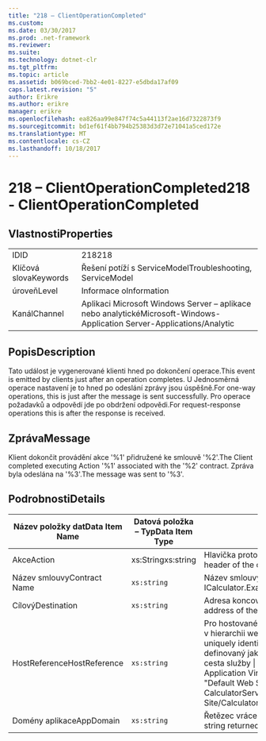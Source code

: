 ```yaml
---
title: "218 – ClientOperationCompleted"
ms.custom: 
ms.date: 03/30/2017
ms.prod: .net-framework
ms.reviewer: 
ms.suite: 
ms.technology: dotnet-clr
ms.tgt_pltfrm: 
ms.topic: article
ms.assetid: b069bced-7bb2-4e01-8227-e5dbda17af09
caps.latest.revision: "5"
author: Erikre
ms.author: erikre
manager: erikre
ms.openlocfilehash: ea826aa99e847f74c5a44113f2ae16d7322873f9
ms.sourcegitcommit: bd1ef61f4bb794b25383d3d72e71041a5ced172e
ms.translationtype: MT
ms.contentlocale: cs-CZ
ms.lasthandoff: 10/18/2017
---
```

# <a name="218---clientoperationcompleted"></a><span data-ttu-id="53f47-102">218 – ClientOperationCompleted</span><span class="sxs-lookup"><span data-stu-id="53f47-102">218 - ClientOperationCompleted</span></span>
## <a name="properties"></a><span data-ttu-id="53f47-103">Vlastnosti</span><span class="sxs-lookup"><span data-stu-id="53f47-103">Properties</span></span>  
  
|||  
|-|-|  
|<span data-ttu-id="53f47-104">ID</span><span class="sxs-lookup"><span data-stu-id="53f47-104">ID</span></span>|<span data-ttu-id="53f47-105">218</span><span class="sxs-lookup"><span data-stu-id="53f47-105">218</span></span>|  
|<span data-ttu-id="53f47-106">Klíčová slova</span><span class="sxs-lookup"><span data-stu-id="53f47-106">Keywords</span></span>|<span data-ttu-id="53f47-107">Řešení potíží s ServiceModel</span><span class="sxs-lookup"><span data-stu-id="53f47-107">Troubleshooting, ServiceModel</span></span>|  
|<span data-ttu-id="53f47-108">úroveň</span><span class="sxs-lookup"><span data-stu-id="53f47-108">Level</span></span>|<span data-ttu-id="53f47-109">Informace o</span><span class="sxs-lookup"><span data-stu-id="53f47-109">Information</span></span>|  
|<span data-ttu-id="53f47-110">Kanál</span><span class="sxs-lookup"><span data-stu-id="53f47-110">Channel</span></span>|<span data-ttu-id="53f47-111">Aplikaci Microsoft Windows Server – aplikace nebo analytické</span><span class="sxs-lookup"><span data-stu-id="53f47-111">Microsoft-Windows-Application Server-Applications/Analytic</span></span>|  
  
## <a name="description"></a><span data-ttu-id="53f47-112">Popis</span><span class="sxs-lookup"><span data-stu-id="53f47-112">Description</span></span>  
 <span data-ttu-id="53f47-113">Tato událost je vygenerované klienti hned po dokončení operace.</span><span class="sxs-lookup"><span data-stu-id="53f47-113">This event is emitted by clients just after an operation completes.</span></span> <span data-ttu-id="53f47-114">U Jednosměrná operace nastavení je to hned po odeslání zprávy jsou úspěšně.</span><span class="sxs-lookup"><span data-stu-id="53f47-114">For one-way operations, this is just after the message is sent successfully.</span></span> <span data-ttu-id="53f47-115">Pro operace požadavků a odpovědí jde po obdržení odpovědi.</span><span class="sxs-lookup"><span data-stu-id="53f47-115">For request-response operations this is after the response is received.</span></span>  
  
## <a name="message"></a><span data-ttu-id="53f47-116">Zpráva</span><span class="sxs-lookup"><span data-stu-id="53f47-116">Message</span></span>  
 <span data-ttu-id="53f47-117">Klient dokončit provádění akce '%1' přidružené ke smlouvě '%2'.</span><span class="sxs-lookup"><span data-stu-id="53f47-117">The Client completed executing Action '%1' associated with the '%2' contract.</span></span> <span data-ttu-id="53f47-118">Zpráva byla odeslána na '%3'.</span><span class="sxs-lookup"><span data-stu-id="53f47-118">The message was sent to '%3'.</span></span>  
  
## <a name="details"></a><span data-ttu-id="53f47-119">Podrobnosti</span><span class="sxs-lookup"><span data-stu-id="53f47-119">Details</span></span>  
  
|<span data-ttu-id="53f47-120">Název položky dat</span><span class="sxs-lookup"><span data-stu-id="53f47-120">Data Item Name</span></span>|<span data-ttu-id="53f47-121">Datová položka – Typ</span><span class="sxs-lookup"><span data-stu-id="53f47-121">Data Item Type</span></span>|<span data-ttu-id="53f47-122">Popis</span><span class="sxs-lookup"><span data-stu-id="53f47-122">Description</span></span>|  
|--------------------|--------------------|-----------------|  
|<span data-ttu-id="53f47-123">Akce</span><span class="sxs-lookup"><span data-stu-id="53f47-123">Action</span></span>|<span data-ttu-id="53f47-124">xs:String</span><span class="sxs-lookup"><span data-stu-id="53f47-124">xs:string</span></span>|<span data-ttu-id="53f47-125">Hlavička protokolu SOAP akce odchozí zprávy.</span><span class="sxs-lookup"><span data-stu-id="53f47-125">The SOAP action header of the outgoing message.</span></span>|  
|<span data-ttu-id="53f47-126">Název smlouvy</span><span class="sxs-lookup"><span data-stu-id="53f47-126">Contract Name</span></span>|`xs:string`|<span data-ttu-id="53f47-127">Název smlouvy.</span><span class="sxs-lookup"><span data-stu-id="53f47-127">The name of the contract.</span></span> <span data-ttu-id="53f47-128">Příklad: ICalculator.</span><span class="sxs-lookup"><span data-stu-id="53f47-128">Example: ICalculator.</span></span>|  
|<span data-ttu-id="53f47-129">Cílový</span><span class="sxs-lookup"><span data-stu-id="53f47-129">Destination</span></span>|`xs:string`|<span data-ttu-id="53f47-130">Adresa koncového bodu služby, který vám byl zaslán zprávy.</span><span class="sxs-lookup"><span data-stu-id="53f47-130">The address of the service endpoint that the message was sent to.</span></span>|  
|<span data-ttu-id="53f47-131">HostReference</span><span class="sxs-lookup"><span data-stu-id="53f47-131">HostReference</span></span>|`xs:string`|<span data-ttu-id="53f47-132">Pro hostované webové služby v tomto poli jednoznačně identifikuje v hierarchii webové služby.</span><span class="sxs-lookup"><span data-stu-id="53f47-132">For Web-hosted services, this field uniquely identifies the service in the Web hierarchy.</span></span> <span data-ttu-id="53f47-133">Formát je definovaný jako "virtuální cesta aplikace název webu &#124; Virtuální cesta služby &#124; ServiceName}.</span><span class="sxs-lookup"><span data-stu-id="53f47-133">Its format is defined as 'Web Site Name Application Virtual Path&#124;Service Virtual Path&#124;ServiceName'.</span></span> <span data-ttu-id="53f47-134">Příklad: "Default Web Site/CalculatorApplication &#124;/CalculatorService.svc &#124; CalculatorService'.</span><span class="sxs-lookup"><span data-stu-id="53f47-134">Example: 'Default Web Site/CalculatorApplication&#124;/CalculatorService.svc&#124;CalculatorService'.</span></span>|  
|<span data-ttu-id="53f47-135">Domény aplikace</span><span class="sxs-lookup"><span data-stu-id="53f47-135">AppDomain</span></span>|`xs:string`|<span data-ttu-id="53f47-136">Řetězec vrácený AppDomain.CurrentDomain.FriendlyName.</span><span class="sxs-lookup"><span data-stu-id="53f47-136">The string returned by AppDomain.CurrentDomain.FriendlyName.</span></span>|
